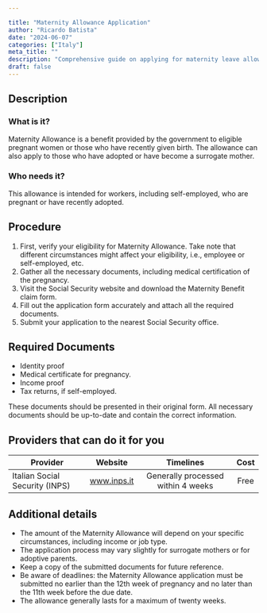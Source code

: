 ```yaml
---

title: "Maternity Allowance Application"
author: "Ricardo Batista"
date: "2024-06-07"
categories: ["Italy"]
meta_title: ""
description: "Comprehensive guide on applying for maternity leave allowance in Italy."
draft: false
---
```


## Description
### What is it?
Maternity Allowance is a benefit provided by the government to eligible pregnant women or those who have recently given birth. The allowance can also apply to those who have adopted or have become a surrogate mother.

### Who needs it?
This allowance is intended for workers, including self-employed, who are pregnant or have recently adopted.

## Procedure
1. First, verify your eligibility for Maternity Allowance. Take note that different circumstances might affect your eligibility, i.e., employee or self-employed, etc.
2. Gather all the necessary documents, including medical certification of the pregnancy.
3. Visit the Social Security website and download the Maternity Benefit claim form.
4. Fill out the application form accurately and attach all the required documents.
5. Submit your application to the nearest Social Security office. 

## Required Documents
- Identity proof
- Medical certificate for pregnancy.
- Income proof
- Tax returns, if self-employed.

These documents should be presented in their original form. All necessary documents should be up-to-date and contain the correct information.

## Providers that can do it for you

| Provider        |     Website     |     Timelines    |       Cost      |
| --------------- | --------------- |  :-------------: | :-------------: |
| Italian Social Security (INPS)     |  www.inps.it       |      Generally processed within 4 weeks     |        Free       |

## Additional details
- The amount of the Maternity Allowance will depend on your specific circumstances, including income or job type.
- The application process may vary slightly for surrogate mothers or for adoptive parents.
- Keep a copy of the submitted documents for future reference.
- Be aware of deadlines: the Maternity Allowance application must be submitted no earlier than the 12th week of pregnancy and no later than the 11th week before the due date.
- The allowance generally lasts for a maximum of twenty weeks.